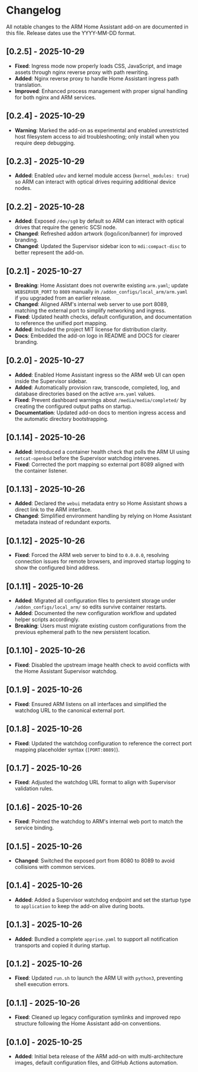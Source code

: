 # Changelog

All notable changes to the ARM Home Assistant add-on are documented in this file. Release dates use the YYYY-MM-DD format.

## [0.2.5] - 2025-10-29

- **Fixed**: Ingress mode now properly loads CSS, JavaScript, and image assets through nginx reverse proxy with path rewriting.
- **Added**: Nginx reverse proxy to handle Home Assistant ingress path translation.
- **Improved**: Enhanced process management with proper signal handling for both nginx and ARM services.

## [0.2.4] - 2025-10-29

- **Warning**: Marked the add-on as experimental and enabled unrestricted host filesystem access to aid troubleshooting; only install when you require deep debugging.

## [0.2.3] - 2025-10-29

- **Added**: Enabled `udev` and kernel module access (`kernel_modules: true`) so ARM can interact with optical drives requiring additional device nodes.

## [0.2.2] - 2025-10-28

- **Added**: Exposed `/dev/sg0` by default so ARM can interact with optical drives that require the generic SCSI node.
- **Changed**: Refreshed addon artwork (logo/icon/banner) for improved branding.
- **Changed**: Updated the Supervisor sidebar icon to `mdi:compact-disc` to better represent the add-on.

## [0.2.1] - 2025-10-27

- **Breaking**: Home Assistant does not overwrite existing `arm.yaml`; update `WEBSERVER_PORT` to `8089` manually in `/addon_configs/local_arm/arm.yaml` if you upgraded from an earlier release.
- **Changed**: Aligned ARM's internal web server to use port 8089, matching the external port to simplify networking and ingress.
- **Fixed**: Updated health checks, default configuration, and documentation to reference the unified port mapping.
- **Added**: Included the project MIT license for distribution clarity.
- **Docs**: Embedded the add-on logo in README and DOCS for clearer branding.

## [0.2.0] - 2025-10-27

- **Added**: Enabled Home Assistant ingress so the ARM web UI can open inside the Supervisor sidebar.
- **Added**: Automatically provision raw, transcode, completed, log, and database directories based on the active `arm.yaml` values.
- **Fixed**: Prevent dashboard warnings about `/media/media/completed/` by creating the configured output paths on startup.
- **Documentation**: Updated add-on docs to mention ingress access and the automatic directory bootstrapping.

## [0.1.14] - 2025-10-26

- **Added**: Introduced a container health check that polls the ARM UI using `netcat-openbsd` before the Supervisor watchdog intervenes.
- **Fixed**: Corrected the port mapping so external port 8089 aligned with the container listener.

## [0.1.13] - 2025-10-26

- **Added**: Declared the `webui` metadata entry so Home Assistant shows a direct link to the ARM interface.
- **Changed**: Simplified environment handling by relying on Home Assistant metadata instead of redundant exports.

## [0.1.12] - 2025-10-26

- **Fixed**: Forced the ARM web server to bind to `0.0.0.0`, resolving connection issues for remote browsers, and improved startup logging to show the configured bind address.

## [0.1.11] - 2025-10-26

- **Added**: Migrated all configuration files to persistent storage under `/addon_configs/local_arm/` so edits survive container restarts.
- **Added**: Documented the new configuration workflow and updated helper scripts accordingly.
- **Breaking**: Users must migrate existing custom configurations from the previous ephemeral path to the new persistent location.

## [0.1.10] - 2025-10-26

- **Fixed**: Disabled the upstream image health check to avoid conflicts with the Home Assistant Supervisor watchdog.

## [0.1.9] - 2025-10-26

- **Fixed**: Ensured ARM listens on all interfaces and simplified the watchdog URL to the canonical external port.

## [0.1.8] - 2025-10-26

- **Fixed**: Updated the watchdog configuration to reference the correct port mapping placeholder syntax (`[PORT:8089]`).

## [0.1.7] - 2025-10-26

- **Fixed**: Adjusted the watchdog URL format to align with Supervisor validation rules.

## [0.1.6] - 2025-10-26

- **Fixed**: Pointed the watchdog to ARM's internal web port to match the service binding.

## [0.1.5] - 2025-10-26

- **Changed**: Switched the exposed port from 8080 to 8089 to avoid collisions with common services.

## [0.1.4] - 2025-10-26

- **Added**: Added a Supervisor watchdog endpoint and set the startup type to `application` to keep the add-on alive during boots.

## [0.1.3] - 2025-10-26

- **Added**: Bundled a complete `apprise.yaml` to support all notification transports and copied it during startup.

## [0.1.2] - 2025-10-26

- **Fixed**: Updated `run.sh` to launch the ARM UI with `python3`, preventing shell execution errors.

## [0.1.1] - 2025-10-26

- **Fixed**: Cleaned up legacy configuration symlinks and improved repo structure following the Home Assistant add-on conventions.

## [0.1.0] - 2025-10-25

- **Added**: Initial beta release of the ARM add-on with multi-architecture images, default configuration files, and GitHub Actions automation.
